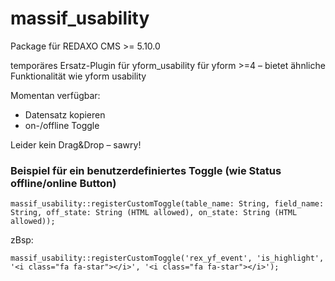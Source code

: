 # massif_usability

Package für REDAXO CMS >= 5.10.0

temporäres Ersatz-Plugin für yform_usability für yform >=4 – bietet ähnliche Funktionalität wie yform usability

Momentan verfügbar:

-   Datensatz kopieren
-   on-/offline Toggle

Leider kein Drag&Drop – sawry!

### Beispiel für ein benutzerdefiniertes Toggle (wie Status offline/online Button)

```
massif_usability::registerCustomToggle(table_name: String, field_name: String, off_state: String (HTML allowed), on_state: String (HTML allowed));
```

zBsp:

```
massif_usability::registerCustomToggle('rex_yf_event', 'is_highlight', '<i class="fa fa-star"></i>', '<i class="fa fa-star"></i>');
```
